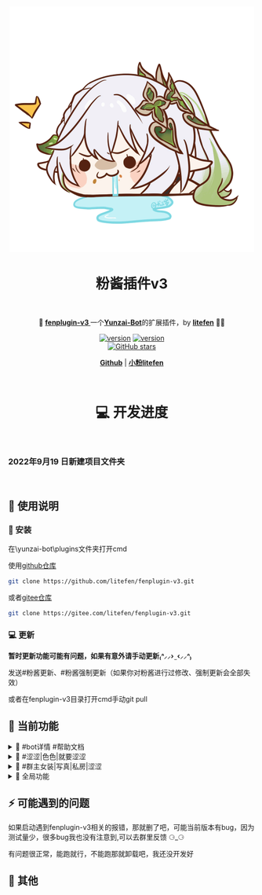 <br>
<p align="center">
<a href="https://blog.litefen.com/all/fenplugin-v3.html" target="_blank">
<img src="resources/readme/10004.png" alt="litefen" height="500" width="500"/>
</a>
</p>
<h1  align="center">粉酱插件v3</h1>
<br>
<p align="center">
🤹 <a  href="https://github.com/fenplugin-v3" target="__blank"><b> fenplugin-v3 </b></a>一个<a href="https://github.com/Le-niao/Yunzai-Bot" target="__blank"><b>Yunzai-Bot</b></a>的扩展插件，by <a  href="https://github.com/litefen" target="__blank"><b>litefen</b></a> 🧑‍💻
</p>

<p align="center">
<a href="https://github.com/litefen/fenplugin-v3" target="__blank"><img src="https://img.shields.io/badge/v-1.0.0-red?color=ff6a91" alt="version"></a>
<a href="https://github.com/litefen/fenplugin-v3" target="__blank"><img src="https://img.shields.io/badge/v-1.0.0-red?color=ff6a91" alt="version"></a>
<br>
<a href="https://github.com/litefen/fenplugin-v3" target="__blank"><img alt="GitHub stars" src="https://img.shields.io/github/stars/litefen/fenplugin-v3?style=social"></a>
</p>
<p align="center">
  <a href="https://github.com/litefen/fenplugin-v3"><b>Github</b></a> | <a href="https://blog.litefen.com/"><b>小粉litefen</b></a>
</p>
<br>
<h1  align="center">💻 开发进度</h1>
<br>

### 2022年9月19 日新建项目文件夹

<br>

## 📝 使用说明
### 🧰 安装

在\yunzai-bot\plugins文件夹打开cmd

使用[github仓库](https://github.com/litefen/fenplugin-v3)
```bash
git clone https://github.com/litefen/fenplugin-v3.git
```
或者[gitee仓库](https://gitee.com/litefen/fenplugin-v3)

```bash
git clone https://gitee.com/litefen/fenplugin-v3.git
```
### 💻 更新

 **暂时更新功能可能有问题，如果有意外请手动更新₍ᐢ⸝⸝› ̫ ‹⸝⸝ᐢ₎**

发送#粉酱更新、#粉酱强制更新（如果你对粉酱进行过修改、强制更新会全部失效）

或者在fenplugin-v3目录打开cmd手动git pull

## 🤹 当前功能

<details>
<summary>
📰 #bot详情 #帮助文档
</br>
</summary>
一个我写的yunzai-bot的所有功能的使用演示和cookie获取合集（不包含ios获取方法）</br>
发送以下命令均可触发</br>
 #cookie详情 #(bot|帮助|使用)(详情|说明使用文档|文档|演示)

<img src="resources/readme/帮助文档.png" alt="#bot详情"></br></br>

</details>

<details>
<summary>
🎥 #涩涩|色色|就要涩涩
</br>
</summary>
不可以涩涩，涩涩就挨打
</br>
<img src="resources/readme/涩涩.png" alt="#涩涩"></br></br>

🤹 #偏要|就要|偏要|给我涩涩</br>

都说了不可以，涩涩就禁言五分钟（需要bot是管理员）

<img src="resources/readme/就要涩涩.png" alt="#涩涩">

</details>

<details>
<summary>
🌟 #群主女装|写真|私房|涩涩
</summary>
给发群主女装的通通禁言五分钟（需要是管理员）
</br>
（可以添加自己的名字，打开apps\群主写真.js修改正则为自己的名字即可）
<img src="resources/readme/群主女装.png" alt="#群主女装"></br>
</details>

<details>
<summary>🎨 全局功能</summary>
代替yunzai的全局表情包、语音功能；增加视频功能；发送文件名触发</br>
查看全局列表
 #(语音|全局表情|视频)(列表|目录|有哪些)</br>
 表情列表和yunzai自带的表情列表重复了，这里改为了全局表情列表触发
</br>

*音频、语音文件`/fenplugin-v3/resources/global/voice/`*
 
<img src="resources/readme/哒哒哒.png" alt="全局">
</br>

*表情、图片目录`/fenplugin-v3/resources/global/img/`*
 
<img src="resources/readme/吃啥呢.png" alt="全局">
</br>

*视频文件`/fenplugin-v3/resources/global/video/`*
 
<img src="resources/readme/啊对对对.png" alt="全局">

</details>


## ⚡️ 可能遇到的问题
如果启动遇到fenplugin-v3相关的报错，那就删了吧，可能当前版本有bug，因为测试量少，很多bug我也没有注意到,可以去群里反馈 ⚆_⚆

有问题很正常，能跑就行，不能跑那就卸载吧，我还没开发好

## 🌈 其他

